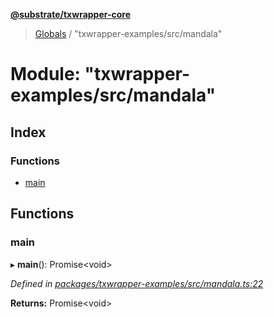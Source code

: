 **[@substrate/txwrapper-core](../README.md)**

> [Globals](../globals.md) / "txwrapper-examples/src/mandala"

# Module: "txwrapper-examples/src/mandala"

## Index

### Functions

* [main](_txwrapper_examples_src_mandala_.md#main)

## Functions

### main

▸ **main**(): Promise<void\>

*Defined in [packages/txwrapper-examples/src/mandala.ts:22](https://github.com/paritytech/txwrapper-core/blob/2862592/packages/txwrapper-examples/src/mandala.ts#L22)*

**Returns:** Promise<void\>
